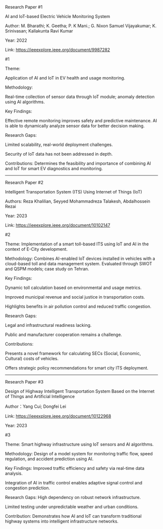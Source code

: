 Research Paper #1 

AI and IoT-based Electric Vehicle Monitoring System

Author: M. Bharathi; K. Geetha; P. K Mani.; G. Nixon Samuel Vijayakumar; K. Srinivasan; Kallakunta Ravi Kumar

Year: 2022

Link: https://ieeexplore.ieee.org/document/9987282





#1 

Theme: 

Application of AI and IoT in EV health and usage monitoring.

Methodology: 

Real-time collection of sensor data through IoT module; anomaly detection using AI algorithms.

Key Findings: 

Effective remote monitoring improves safety and predictive maintenance.
AI is able to dynamically analyze sensor data for better decision making.

Research Gaps: 

Limited scalability, real-world deployment challenges.

Security of IoT data has not been addressed in depth.

Contributions: Determines the feasibility and importance of combining AI and IoT for smart EV diagnostics and monitoring.
_______________________________________________________________________________________________________________________________________________________________________________________________________________________________

Research Paper #2 

Intelligent Transportation System (ITS) Using Internet of Things (IoT)

Authors: Reza Khalilian, Seyyed Mohammadreza Talakesh, Abdalhossein Rezai

Year: 2023

Link: https://ieeexplore.ieee.org/document/10102147

#2 

Theme:
Implementation of a smart toll-based ITS using IoT and AI in the context of E-City development.

Methodology:
Combines AI-enabled IoT devices installed in vehicles with a cloud-based toll and data management system.
Evaluated through SWOT and QSPM models; case study on Tehran.

Key Findings:

Dynamic toll calculation based on environmental and usage metrics.

Improved municipal revenue and social justice in transportation costs.

Highlights benefits in air pollution control and reduced traffic congestion.

Research Gaps:

Legal and infrastructural readiness lacking.

Public and manufacturer cooperation remains a challenge.

Contributions:

Presents a novel framework for calculating SECs (Social, Economic, Cultural) costs of vehicles.

Offers strategic policy recommendations for smart city ITS deployment.
_______________________________________________________________________________________________________________________________________________________________________________________________________________________________









Research Paper #3 

Design of Highway Intelligent Transportation System Based on the Internet of Things and Artificial Intelligence

Author：Yang Cui; Dongfei Lei

Link: https://ieeexplore.ieee.org/document/10122968

Year: 2023




#3 

Theme: Smart highway infrastructure using IoT sensors and AI algorithms.

Methodology: Design of a model system for monitoring traffic flow, speed regulation, and accident prediction using AI.

Key Findings: Improved traffic efficiency and safety via real-time data analysis.

Integration of AI in traffic control enables adaptive signal control and congestion prediction.

Research Gaps: High dependency on robust network infrastructure.

Limited testing under unpredictable weather and urban conditions.

Contribution: Demonstrates how AI and IoT can transform traditional highway systems into intelligent infrastructure networks.

